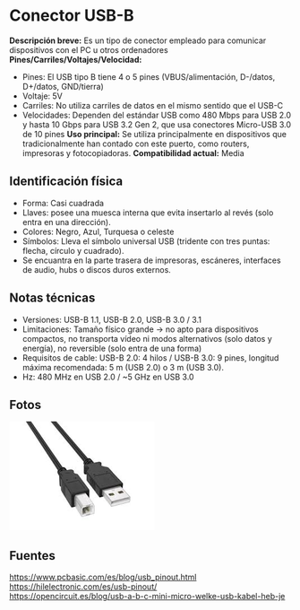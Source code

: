 # Conector USB-B

**Descripción breve:** Es un tipo de conector empleado para comunicar dispositivos con el PC u otros ordenadores
**Pines/Carriles/Voltajes/Velocidad:** 
- Pines: El USB tipo B tiene 4 o 5 pines (VBUS/alimentación, D-/datos, D+/datos, GND/tierra)
- Voltaje: 5V
- Carriles: No utiliza carriles de datos en el mismo sentido que el USB-C
- Velocidades: Dependen del estándar USB como 480 Mbps para USB 2.0 y hasta 10 Gbps para USB 3.2 Gen 2,
que usa conectores Micro-USB 3.0 de 10 pines
**Uso principal:** Se utiliza principalmente en dispositivos que tradicionalmente han contado con este puerto, como routers, impresoras y fotocopiadoras.
**Compatibilidad actual:** Media

## Identificación física
- Forma: Casi cuadrada
- Llaves: posee una muesca interna que evita insertarlo al revés (solo entra en una dirección).
- Colores: Negro, Azul, Turquesa o celeste
- Símbolos: Lleva el símbolo universal USB (tridente con tres puntas: flecha, círculo y cuadrado).
- Se encuantra en la parte trasera de impresoras, escáneres, interfaces de audio, hubs o discos duros externos.
## Notas técnicas
- Versiones: USB-B 1.1, USB-B 2.0, USB-B 3.0 / 3.1
- Limitaciones: Tamaño físico grande → no apto para dispositivos compactos, no transporta vídeo ni modos alternativos (solo datos y energía), no reversible (solo entra de una forma)
- Requisitos de cable: USB-B 2.0: 4 hilos / USB-B 3.0: 9 pines, longitud máxima recomendada: 5 m (USB 2.0) o 3 m (USB 3.0).
- Hz: 480 MHz en USB 2.0 / ~5 GHz en USB 3.0
## Fotos
![USB-B](../../../assets/img/20-conectores_externos/usbb.jpg "USB-B")

## Fuentes
https://www.pcbasic.com/es/blog/usb_pinout.html<br>
https://hilelectronic.com/es/usb-pinout/<br>
https://opencircuit.es/blog/usb-a-b-c-mini-micro-welke-usb-kabel-heb-je

